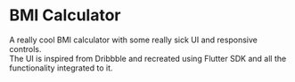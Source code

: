 # BMI Calculator

A really cool BMI calculator with some really sick UI and responsive controls.
<br>The UI is inspired from Dribbble and recreated using Flutter SDK and all 
the functionality integrated to it.
